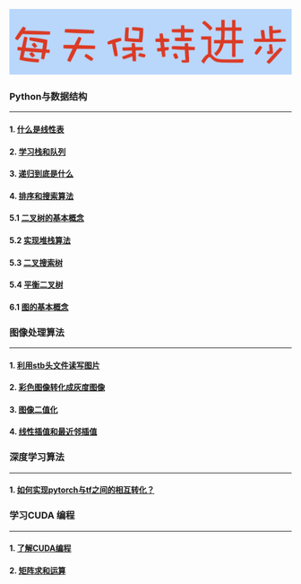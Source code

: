 ![image](./docs/daydayup.png)

### Python与数据结构
--------------------
#### 1. [什么是线性表](https://nbviewer.jupyter.org/github/YunYang1994/CodeFun/blob/master/000-data_structure/1.什么是线性表.ipynb)
#### 2. [学习栈和队列](https://nbviewer.jupyter.org/github/YunYang1994/CodeFun/blob/master/000-data_structure/2.学习栈和队列.ipynb)
#### 3. [递归到底是什么](https://nbviewer.jupyter.org/github/YunYang1994/CodeFun/blob/master/000-data_structure/3.递归到底是什么.ipynb)
#### 4. [排序和搜索算法](https://nbviewer.jupyter.org/github/YunYang1994/CodeFun/blob/master/000-data_structure/4.排序和搜索算法.ipynb)
#### 5.1 [二叉树的基本概念](https://nbviewer.jupyter.org/github/YunYang1994/CodeFun/blob/master/000-data_structure/5.1.二叉树的基本概念.ipynb)
#### 5.2 [实现堆栈算法](https://nbviewer.jupyter.org/github/YunYang1994/CodeFun/blob/master/000-data_structure/5.2.实现堆栈算法.ipynb)
#### 5.3 [二叉搜索树](https://nbviewer.jupyter.org/github/YunYang1994/CodeFun/blob/master/000-data_structure/5.3.二叉搜索树.ipynb)
#### 5.4 [平衡二叉树](https://nbviewer.jupyter.org/github/YunYang1994/CodeFun/blob/master/000-data_structure/5.4.平衡二叉树.ipynb)
#### 6.1 [图的基本概念](https://nbviewer.jupyter.org/github/YunYang1994/CodeFun/blob/master/000-data_structure/6.1.图的基本概念.ipynb)


### 图像处理算法
--------------------
#### 1. [利用stb头文件读写图片](https://github.com/YunYang1994/CodeFun/tree/master/001-stb_image#stb_image)
#### 2. [彩色图像转化成灰度图像](https://github.com/YunYang1994/CodeFun/tree/master/002-image_basics#rgb2gray)
#### 3. [图像二值化](https://github.com/YunYang1994/CodeFun/tree/master/002-image_basics#thresh_binary)
#### 4. [线性插值和最近邻插值](https://github.com/YunYang1994/CodeFun/tree/master/002-image_basics#bilinear_resize)

### 深度学习算法
--------------------
#### 1. [如何实现pytorch与tf之间的相互转化？](https://github.com/YunYang1994/CodeFun/tree/master/003-pytorch2tf)

### 学习CUDA 编程
--------------------
#### 1. [了解CUDA编程](https://github.com/YunYang1994/cuda-tutorial/blob/master/004-cuda_tutorial/chapter01)
#### 2. [矩阵求和运算](https://github.com/YunYang1994/cuda-tutorial/blob/master/004-cuda_tutorial/chapter02)
